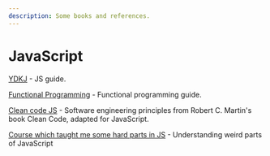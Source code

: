```yaml
---
description: Some books and references.
---
```


# JavaScript

[YDKJ](https://github.com/getify/You-Dont-Know-JS) - JS guide. 

[Functional Programming](https://github.com/MostlyAdequate/mostly-adequate-guide) - Functional programming guide. 

[Clean code JS](https://github.com/ryanmcdermott/clean-code-javascript) - Software engineering principles from Robert C. Martin's book Clean Code, adapted for JavaScript. 

[Course which taught me some hard parts in JS](https://www.udemy.com/course/understand-javascript/) - Understanding weird parts of JavaScript

